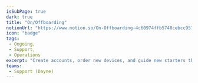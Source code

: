 ```yaml
---
isSubPage: true
dark: true
title: "On/Offboarding"
notionUrl: "https://www.notion.so/On-Offboarding-4c60974ffb5748cebcc957557bf8dec6"
icon: "badge"
tags: 
 - Ongoing,
 - Support,
 - Operations
excerpt: "Create accounts, order new devices, and guide new starters through logging in, understanding your security policies and how to use your systems.   "
teams: 
 - Support (Dayne)
---
```

